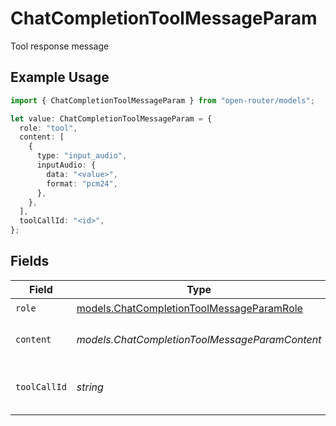 # ChatCompletionToolMessageParam

Tool response message

## Example Usage

```typescript
import { ChatCompletionToolMessageParam } from "open-router/models";

let value: ChatCompletionToolMessageParam = {
  role: "tool",
  content: [
    {
      type: "input_audio",
      inputAudio: {
        data: "<value>",
        format: "pcm24",
      },
    },
  ],
  toolCallId: "<id>",
};
```

## Fields

| Field                                                                                        | Type                                                                                         | Required                                                                                     | Description                                                                                  |
| -------------------------------------------------------------------------------------------- | -------------------------------------------------------------------------------------------- | -------------------------------------------------------------------------------------------- | -------------------------------------------------------------------------------------------- |
| `role`                                                                                       | [models.ChatCompletionToolMessageParamRole](../models/chatcompletiontoolmessageparamrole.md) | :heavy_check_mark:                                                                           | N/A                                                                                          |
| `content`                                                                                    | *models.ChatCompletionToolMessageParamContent*                                               | :heavy_check_mark:                                                                           | Tool response content                                                                        |
| `toolCallId`                                                                                 | *string*                                                                                     | :heavy_check_mark:                                                                           | ID of the tool call this message responds to                                                 |